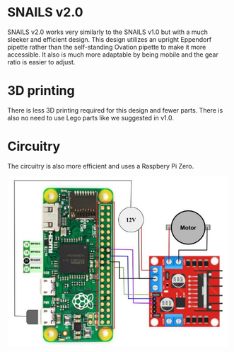 # SNAILS v2.0

SNAILS v2.0 works very similarly to the SNAILS v1.0 but with a much sleeker and efficient design. This design utilizes an upright Eppendorf pipette rather than the self-standing Ovation pipette to make it more accessible. It also is much more adaptable by being mobile and the gear ratio is easier to adjust.

# 3D printing
There is less 3D printing required for this design and fewer parts. There is also no need to use Lego parts like we suggested in v1.0.

# Circuitry
The circuitry is also more efficient and uses a Raspbery Pi Zero.

<img src="/readme_images/ReP_circuit.jpeg" width="500"/>
